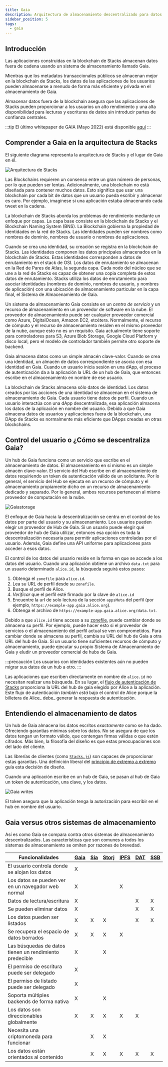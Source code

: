 ```yaml
---
title: Gaia
description: Arquitectura de almacenamiento descentralizado para datos fuera de la cadena
sidebar_position: 5
tags:
  - gaia
---
```


## Introducción

Las aplicaciones construidas en la blockchain de Stacks almacenan datos fuera de cadena usando un sistema de almacenamiento llamado Gaia.

Mientras que los metadatos transaccionales públicos se almacenan mejor en la blockchain de Stacks, los datos de las aplicaciones de los usuarios pueden almacenarse a menudo de forma más eficiente y privada en el almacenamiento de Gaia.

Almacenar datos fuera de la blockchain asegura que las aplicaciones de Stacks pueden proporcionar a los usuarios un alto rendimiento y una alta disponibilidad para lecturas y escrituras de datos sin introducir partes de confianza centrales.

:::tip El último whitepaper de GAIA (Mayo 2022) está disponible [aquí](https://dev1-gaia-hub.s3.amazonaws.com/GAIA_Whitepaper.pdf) :::

## Comprender a Gaia en la arquitectura de Stacks

El siguiente diagrama representa la arquitectura de Stacks y el lugar de Gaia en él.

![Arquitectura de Stacks](/img/architecture.png)

Las Blockchains requieren un consenso entre un gran número de personas, por lo que pueden ser lentas. Adicionalmente, una blockchain no está diseñada para contener muchos datos. Esto significa que usar una blockchain por cada bit de datos que un usuario pueda escribir y almacenar es caro. Por ejemplo, imagínese si una aplicación estaba almacenando cada tweet en la cadena.

La blockchain de Stacks aborda los problemas de rendimiento mediante un enfoque por capas. La capa base consiste en la blockchain de Stacks y el Blockchain Naming System (BNS). La Blockchain gobierna la propiedad de identidades en la red de Stacks. Las identidades pueden ser nombres como nombres de dominio, nombres de usuario o nombres de aplicaciones.

Cuando se crea una identidad, su creación se registra en la blockchain de Stacks. Las identidades componen los datos principales almacenados en la blockchain de Stacks. Estas identidades corresponden a datos de enrutamiento en el stack de OSI. Los datos de enrutamiento se almacenan en la Red de Pares de Atlas, la segunda capa. Cada nodo del núcleo que se une a la red de Stacks es capaz de obtener una copia completa de estos datos de enrutamiento. Stacks utiliza los datos de enrutamiento para asociar identidades (nombres de dominio, nombres de usuario, y nombres de aplicación) con una ubicación de almacenamiento particular en la capa final, el Sistema de Almacenamiento de Gaia.

Un sistema de almacenamiento Gaia consiste en un _centro de servicio_ y un recurso de almacenamiento en un proveedor de software en la nube. El proveedor de almacenamiento puede ser cualquier proveedor comercial como Azure, DigitalOcean, Amazon EC2, etcétera. Normalmente, el recurso de cómputo y el recurso de almacenamiento residen en el mismo proveedor de la nube, aunque esto no es un requisito. Gaia actualmente tiene soporte para controladores para S3, Azure Blob Storage, Google Cloud Platform y disco local, pero el modelo de controlador también permite otro soporte de backend.

Gaia almacena datos como un simple almacén clave-valor. Cuando se crea una identidad, un almacén de datos correspondiente se asocia con esa identidad en Gaia. Cuando un usuario inicia sesión en una dApp, el proceso de autenticación da a la aplicación la URL de un hub de Gaia, que entonces escribe en el almacenamiento en nombre de ese usuario.

La blockchain de Stacks almacena sólo datos de identidad. Los datos creados por las acciones de una identidad se almacenan en el sistema de almacenamiento de Gaia. Cada usuario tiene datos de perfil. Cuando un usuario interactúa con una dApp descentralizada, esa aplicación almacena los datos de la aplicación en nombre del usuario. Debido a que Gaia almacena datos de usuarios y aplicaciones fuera de la blockchain, una DApp de Stacks es normalmente más eficiente que DApps creadas en otras blockchains.

## Control del usuario o ¿Cómo se descentraliza Gaia?

Un hub de Gaia funciona como un servicio que escribe en el almacenamiento de datos. El almacenamiento en sí mismo es un simple almacén clave-valor. El servicio del Hub escribe en el almacenamiento de datos requiriendo un token de autenticación válido de un solicitante. Por lo general, el servicio del Hub se ejecuta en un recurso de cómputo y el almacenamiento propiamente dicho en un recurso de almacenamiento dedicado y separado. Por lo general, ambos recursos pertenecen al mismo proveedor de computación en la nube.

![Gaiastorage](/img/gaia-storage.png)

El enfoque de Gaia hacia la descentralización se centra en el control de los datos por parte del usuario y su almacenamiento. Los usuarios pueden elegir un proveedor de Hub de Gaia. Si un usuario puede elegir qué proveedor de hub de Gaia utilizar, entonces esa opción es toda la descentralización necesaria para permitir aplicaciones controladas por el usuario. Además, Gaia define una API uniforme para aplicaciones para acceder a esos datos.

El control de los datos del usuario reside en la forma en que se accede a los datos del usuario. Cuando una aplicación obtiene un archivo `data.txt` para un usuario determinado `alice.id`, la búsqueda seguirá estos pasos:

1. Obtenga el `zonefile` para `alice.id`.
2. Lea su URL de perfil desde su `zonefile`.
3. Busque el perfil de Alice.
4. _Verificar_ que el perfil esté firmado por la clave de `alice.id`
5. Encuentre la url de solo lectura de la sección `appsMeta` del perfil (por ejemplo, `https://example-app.gaia.alice.org`).
6. Obtenga el archivo de `https://example-app.gaia.alice.org/data.txt`.

Debido a que `alice.id` tiene acceso a su [zonefile](https://docs.stacks.co/references/bns-contract#name-update), puede cambiar donde se almacena su perfil. Por ejemplo, puede hacer esto si el proveedor de servicios o el almacenamiento del perfil actual se ven comprometidos. Para cambiar donde se almacena su perfil, cambia su URL del hub de Gaia a otra URL del hub de Gaia. Si un usuario tiene suficientes recursos de cómputo y almacenamiento, puede ejecutar su propio Sistema de Almacenamiento de Gaia y eludir un proveedor comercial de hubs de Gaia.

:::precaución
Los usuarios con identidades existentes aún no pueden migrar sus datos de un hub a otro.
:::

Las aplicaciones que escriben directamente en nombre de `alice.id` no necesitan realizar una búsqueda. En su lugar, el [flujo de autenticación de Stacks](https://stacks.js.org) proporciona la URL del hub de gaia elegido por Alice a la aplicación. Este flujo de autenticación _también está_ bajo el control de Alice porque la billetera de Alice_ debe_ generar la respuesta de autenticación.

## Entendiendo el almacenamiento de datos

Un hub de Gaia almacena los datos escritos _exactamente_ como se ha dado. Ofreciendo garantías mínimas sobre los datos. No se asegura de que los datos tengan un formato válido, que contengan firmas válidas o que estén cifrados. Más bien, la filosofía del diseño es que estas preocupaciones son del lado del cliente.

Las librerías de clientes (como [`Stacks.js`](https://stacks.js.org/)) son capaces de proporcionar estas garantías. Una definición liberal del [principio de extremo a extremo](https://en.wikipedia.org/wiki/End-to-end_principle) guía esta decisión de diseño.

Cuando una aplicación escribe en un hub de Gaia, se pasan al hub de Gaia un token de autenticación, una clave, y los datos.

![Gaia writes](/img/gaia-writes.png)

El token asegura que la aplicación tenga la autorización para escribir en el hub en nombre del usuario.

## Gaia versus otros sistemas de almacenamiento

Así es como Gaia se compara contra otros sistemas de almacenamiento descentralizados. Las características que son comunes a todos los sistemas de almacenamiento se omiten por razones de brevedad.

| Funcionalidades                                         | [Gaia](https://github.com/stacks-network/gaia) | [Sia](https://sia.tech/) | [Storj](https://storj.io/) | [IPFS](https://ipfs.io/) | [DAT](https://datproject.org/) | [SSB](https://www.scuttlebutt.nz/) |
| ------------------------------------------------------- | ---------------------------------------------- | ------------------------ | -------------------------- | ------------------------ | ------------------------------ | ---------------------------------- |
| El usuario controla donde se alojan los datos           | X                                              |                          |                            |                          |                                |                                    |
| Los datos se pueden ver en un navegador web normal      | X                                              |                          |                            | X                        |                                |                                    |
| Datos de lectura/escritura                              | X                                              |                          |                            |                          | X                              | X                                  |
| Se pueden eliminar datos                                | X                                              |                          |                            |                          | X                              | X                                  |
| Los datos pueden ser listados                           | X                                              | X                        | X                          |                          | X                              | X                                  |
| Se recupera el espacio de datos borrados                | X                                              | X                        | X                          | X                        |                                |                                    |
| Las búsquedas de datos tienen un rendimiento predecible | X                                              |                          | X                          |                          |                                |                                    |
| El permiso de escritura puede ser delegado              | X                                              |                          |                            |                          |                                |                                    |
| El permiso de listado puede ser delegado                | X                                              |                          |                            |                          |                                |                                    |
| Soporta múltiples backends de forma nativa              | X                                              |                          | X                          |                          |                                |                                    |
| Los datos son direccionables globalmente                | X                                              | X                        | X                          | X                        | X                              |                                    |
| Necesita una criptomoneda para funcionar                |                                                | X                        | X                          |                          |                                |                                    |
| Los datos están orientados al contenido                 |                                                | X                        | X                          | X                        | X                              | X                                  |
